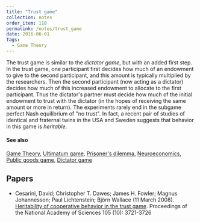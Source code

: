 ```yaml
---
title: "Trust game"
collection: notes
order_item: 110
permalink: /notes/trust_game
date: 2016-06-01
Tags:
  - Game Theory
---
```


The trust game is similar to the *dictator game*, but with an added first step. In the trust game, one participant first decides how much of an endowment to give to the second participant, and this amount is typically multiplied by the researchers. Then the second participant (now acting as a dictator) decides how much of this increased endowment to allocate to the first participant. Thus the dictator's partner must decide how much of the initial endowment to trust with the dictator (in the hopes of receiving the same amount or more in return). The experiments rarely end in the subgame perfect Nash equilibrium of "no trust". In fact, a recent pair of studies of identical and fraternal twins in the USA and Sweden suggests that behavior in this game is *heritable*.


#### See also
[Game Theory](/notes/game_theory), [Ultimatum game](/notes/ultimatum_game), [Prisoner's dilemma](/notes/prisoner's_dilemma), [Neuroeconomics](/notes/neuroeconomics), [Public goods game](/notes/public_goods_game), [Dictator game](/notes/dictator_game)




## Papers
* Cesarini, David; Christopher T. Dawes; James H. Fowler; Magnus Johannesson; Paul Lichtenstein; Björn Wallace (11 March 2008). [Heritability of cooperative behavior in the trust game](http://jhfowler.ucsd.edu/heritability_of_cooperative_behavior.pdf). Proceedings of the National Academy of Sciences 105 (10): 3721-3726




